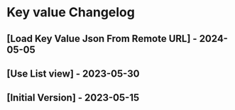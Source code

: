 # Key value Changelog

## [Load Key Value Json From Remote URL] - 2024-05-05

## [Use List view] - 2023-05-30

## [Initial Version] - 2023-05-15
